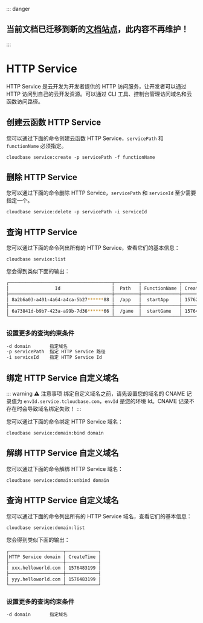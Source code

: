 ::: danger
## 当前文档已迁移到新的[文档站点](https://docs.cloudbase.net/cli/intro.html)，此内容不再维护！
:::

# HTTP Service

HTTP Service 是云开发为开发者提供的 HTTP 访问服务，让开发者可以通过 HTTP 访问到自己的云开发资源。可以通过 CLI 工具、控制台管理访问域名和云函数访问路径。

## 创建云函数 HTTP Service

您可以通过下面的命令创建云函数 HTTP Service，`servicePath` 和 `functionName` 必须指定。

```
cloudbase service:create -p servicePath -f functionName
```

## 删除 HTTP Service

您可以通过下面的命令删除 HTTP Service，`servicePath` 和 `serviceId` 至少需要指定一个。

```
cloudbase service:delete -p servicePath -i serviceId
```

## 查询 HTTP Service

您可以通过下面的命令列出所有的 HTTP Service，查看它们的基本信息：

```
cloudbase service:list
```

您会得到类似下面的输出：

```sh
┌──────────────────────────────────────┬─────────┬──────────────┬────────────┐
│                 Id                   │  Path   │ FunctionName │ CreateTime │
├──────────────────────────────────────┼─────────┼──────────────┼────────────┤
│ 8a2b6a03-a401-4a64-a4ca-5b27******88 │  /app   │  startApp    │ 1576219108 │
├──────────────────────────────────────┼─────────┼──────────────┼────────────┤
│ 6a73841d-b9b7-423a-a99b-7d36******66 │  /game  │  startGame   │ 1576480442 │
└──────────────────────────────────────┴─────────┴──────────────┴────────────┘
```

### 设置更多的查询约束条件

```sh
-d domain       指定域名    
-p servicePath  指定 HTTP Service 路径
-i serviceId    指定 HTTP Service Id
```

## 绑定 HTTP Service 自定义域名

::: warning ⚠️ 注意事项
绑定自定义域名之前，请先设置您的域名的 CNAME 记录值为 `envId.service.tcloudbase.com`，`envId` 是您的环境 Id。CNAME 记录不存在时会导致域名绑定失败！
:::

您可以通过下面的命令绑定 HTTP Service 域名：

```
cloudbase service:domain:bind domain
```

## 解绑 HTTP Service 自定义域名

您可以通过下面的命令解绑 HTTP Service 域名：

```
cloudbase service:domain:unbind domain
```

## 查询 HTTP Service 自定义域名

您可以通过下面的命令列出所有的 HTTP Service 域名，查看它们的基本信息：

```
cloudbase service:domain:list
```

您会得到类似下面的输出：

```sh
┌────────────────────┬────────────┐
│HTTP Service domain │ CreateTime │
├────────────────────┼────────────┤
│ xxx.helloworld.com │ 1576483199 │
├────────────────────┼────────────┤
│ yyy.helloworld.com │ 1576483199 │
└────────────────────┴────────────┘
```

### 设置更多的查询约束条件

```sh
-d domain       指定域名
```